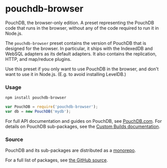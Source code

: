 pouchdb-browser
======

PouchDB, the browser-only edition. A preset representing the PouchDB code that runs in the browser, without any of the code required to run it in Node.js.

The `pouchdb-browser` preset contains the version of PouchDB that is designed for the browser. In particular, it ships with the IndexedDB and WebSQL adapters as its default adapters. It also contains the replication, HTTP, and map/reduce plugins.

Use this preset if you only want to use PouchDB in the browser,
and don't want to use it in Node.js. (E.g. to avoid installing LevelDB.)

### Usage

```bash
npm install pouchdb-browser
```

```js
var PouchDB = require('pouchdb-browser');
var db = new PouchDB('mydb');
```

For full API documentation and guides on PouchDB, see [PouchDB.com](http://pouchdb.com/). For details on PouchDB sub-packages, see the [Custom Builds documentation](http://pouchdb.com/custom.html).

### Source

PouchDB and its sub-packages are distributed as a [monorepo](https://github.com/babel/babel/blob/master/doc/design/monorepo.md).

For a full list of packages, see [the GitHub source](https://github.com/pouchdb/pouchdb/tree/master/packages).


